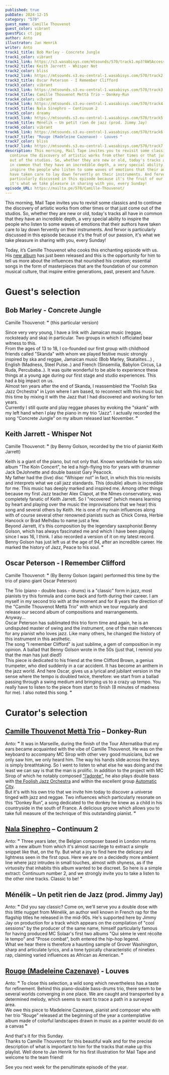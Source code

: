 ```yaml
---
published: true
pubDate: 2024-12-15
category: "570"
guest_name: Camille Thouvenot
guest_color: vibrant
guestPic: ct.jpg
author: Anto
illustrator: Jan Henrik
writer: Anto
track1_title: Bob Marley - Concrete Jungle
track1_color: vibrant
track1_link: https://s3.wasabisys.com/mtsounds/570/track1.mp3?AWSAccessKeyId=ZABTABG0WE2SUH2K26LE&Expires=1734234580&Signature=pPleEDbrrLTzfxn1c3i3PKRrvAw%3D
track2_title: Keith Jarrett - Whisper Not
track2_color: bliss
track2_link: https://mtsounds.s3.eu-central-1.wasabisys.com/570/track2.mp3
track3_title: Oscar Peterson - I Remember Clifford
track3_color: vibrant
track3_link: https://mtsounds.s3.eu-central-1.wasabisys.com/570/track3.mp3
track4_title: Camille Thouvenot Mettà Trio – Donkey-Run
track4_color: vibrant
track4_link: https://mtsounds.s3.eu-central-1.wasabisys.com/570/track4.mp3
track5_title: Nala Sinephro – Continuum 2
track5_color: dreamy
track5_link: https://mtsounds.s3.eu-central-1.wasabisys.com/570/track5.mp3
track6_title: Ménélik – Un petit rien de jazz (prod. Jimmy Jay)
track6_color: vibrant
track6_link: https://mtsounds.s3.eu-central-1.wasabisys.com/570/track6.mp3
track7_title: "Rouge (Madeleine Cazenave) - Louves "
track7_color: bliss
track7_link: https://mtsounds.s3.eu-central-1.wasabisys.com/570/track7.mp3
description: This morning, Mail Tape invites you to revisit some classics and to
  continue the discovery of artistic works from other times or that just come
  out of the studios. So, whether they are new or old, today's tracks all have
  in common that they have an incredible depth, a very special ability to
  inspire the people who listen to some waves of emotions that their authors
  have taken care to lay down fervently on their instruments. And fervor is
  particularly discussed in this episode because it's the fruit of our passion,
  it's what we take pleasure in sharing with you, every Sunday!
episode_URL: https://mailta.pe/570/Camille-Thouvenot/
---
```


This morning, Mail Tape invites you to revisit some classics and to
continue the discovery of artistic works from other times or that
just come out of the studios. So, whether they are new or old,
today's tracks all have in common that they have an incredible depth,
a very special ability to inspire the people who listen to some waves
of emotions that their authors have taken care to lay down fervently
on their instruments. And fervor is particularly discussed in this
episode because it's the fruit of our passion, it's what we take
pleasure in sharing with you, every Sunday!

Today, it’s Camille Thouvenot who cooks this enchanting episode with us. His [new album](https://bfan.link/intriospection) has just been released and
this is the opportunity for him to tell us more about the influences
that nourished his creation; essential songs in the form of
masterpieces that are the foundation of our common musical culture,
that inspire entire generations, past, present and future.  


# Guest's selection

## Bob Marley - Concrete Jungle

 Camille Thouvenot: **"** 
(this particular version)

Since very very
young, I have a link with Jamaican music (reggae, rocksteady and ska)
in particular. Two groups in which I officiated bear witness to this.\
From the ages of 13
to 18, I co-founded our first group with childhood friends called
"Skanda" with whom we played festive music strongly
inspired by ska and reggae, Jamaican music (Bob Marley,
Skatalites...) , English (Madness, Steel Pulse..) and French
(Sinsemilia, Babylon Circus, La Ruda, Percubaba..). It was quite
wonderful to be able to experience these things at a young age during
our first stage and studio experiences. This had a big impact on us.\
Almost ten years
after the end of Skanda, I reassembled the "Foolish Ska Jazz
Orchestra" in Lyon where I am based, to reconnect with this
music but this time by mixing it with the Jazz that I had discovered
and working for ten years.\
Currently I still
quote and play reggae phases by evoking the "skank" with my
left hand when I play the piano in my trio "Jazz". I
actually recorded the song “Concrete Jungle” on my album released
last November. **"** 

## Keith Jarrett - Whisper Not

 Camille Thouvenot: **"** 
(by Benny Golson, recorded by the trio of pianist Keith Jarrett)

Keith is a giant of
the piano, but not only that. Known worldwide for his solo album "The
Koln Concert", he led a high-flying trio for years with drummer
Jack DeJohnette and double bassist Gary Peacock.\
My father had the
(live) disc “Whisper not” in fact, in which this trio revisits
and interprets what we call jazz standards. This (double) album is
incredible for me. This music has deeply marked and inspired me.
Among other things because my first Jazz teacher Alex Clapot, at the
Nîmes conservatory, was completely fanatic of Keith Jarrett. So I
"recovered" (which means learning by heart and playing over
the music the improvisations that we hear) this song and several
others by Keith. He is one of my main influences along with of course
several other renowned pianists such as Chick Corea, Herbie Hancock
or Brad Melhdau to name just a few.\
Beyond Jarrett, it's
this composition by the legendary saxophonist Benny Golson, which has
always fascinated me and which I have been playing since I was 16, I
think. I also recorded a version of it on my latest record.\
Benny Golson has
just left us at the age of 94, after an incredible career. He marked
the history of Jazz, Peace to his soul. **"** 

## Oscar Peterson - I Remember Clifford

 Camille Thouvenot: **"** (By Benny Golson (again) performed this time by the trio of piano
giant Oscar Peterson)

The Trio (piano -
double bass - drums) is a "classic" form in jazz, most
pianists try this formula and come back and forth during their
career. I am myself in my second trio with at the moment and for 8
years the direction of the "Camille Thouvenot Mettà Trio"
with which we tour regularly and release our second album of
compositions and rearrangements. \
Anyway...\
Oscar Peterson has
sublimated this trio form time and again, he is an undisputed master
of swing and the instrument, one of the main references for any
pianist who loves jazz. Like many others, he changed the history of
this instrument in this aesthetic.\
The song "I
remember Clifford" is just sublime, a gem of composition in my
opinion. A ballad that Benny Golson wrote in the 50s (just that, I
remind you that the man has just died!)\
This piece is
dedicated to his friend at the time Clifford Brown, a genius
trumpeter, who died suddenly in a car accident. It has become an
anthem in the jazz world. And here Oscar, gives us a lyrical and
jubilant version in the sense where the tempo is doubled twice,
therefore: we start from a ballad passing through a swing medium and
bringing us to a crazy up tempo. You really have to listen to the
piece from start to finish (8 minutes of madness for me). I also
noted this song. **"** 

# Curator's selection

## [Camille Thouvenot Mettà Trio](https://bfan.link/intriospection) – Donkey-Run

 Anto: **"** It was in Marseille, during the finish of the Tour Alternatiba that
my ears became acquainted with the vibe of Camille Thouvenot. He was
on the keyboard to accompany MC Sirop with other very good musicians,
but we only saw him, we only heard him. The way his hands slide
across the keys is simply breathtaking. So I went to listen to what
else he was doing and the least we can say is that the man is
prolific. In addition to the project with MC Sirop of which he
notably composed ["l’adorée"](https://www.youtube.com/watch?v=Lt54Cfu8RQY), he also plays double
bass with [the Foolish Jazz Orchestra](https://foolishskajazzorchestra.bandcamp.com/) and within the
excellent group [Automatic City](https://automaticcity.bandcamp.com/).\
But it's with his
own trio that we invite him today to discover a universe tinged with
jazz and reggae. Two influences which particularly resonate on this
“Donkey Run”, a song dedicated to the donkey he knew as a child
in his countryside in the south of France. A delicious groove which
allows you to take full measure of the technique of this outstanding
pianist. **"** 

## [Nala Sinephro](https://nalasinephro.bandcamp.com/album/endlessness) – Continuum 2

 Anto: **"** Three years later, the Belgian composer based in London returns with
a new album from which it's almost sacrilege to extract a simple
snippet like that, on the fly. But what a joy to find here the
delicacy and lightness seen in the first opus. Here we are on a
decidedly more ambient line where jazz intrudes in small touches,
almost with shyness, as if the virtuosity that inhabits this album
wanted to be discreet. So here is a simple extract: Continuum number
2, and we strongly invite you to take a listen to the other nine
tracks. Classic to be! **"** 

## Ménélik – Un petit rien de Jazz (prod. Jimmy Jay)

 Anto: **"** Did you say classic? Come on, we'll serve you a double dose with this
little nugget from Ménélik, an author well known in French rap for
the flagship titles he released in the mid-90s. He's supported here
by Jimmy Jay on production for a track which appears on the
compilation of "cool sessions" by the producer of the same
name, himself particularly famous for having produced MC Solaar's
first two albums "Qui sème le vent récolte le tempo" and
"Prose combat", both entered the hip-hop legend. \
What we hear there
is therefore a haunting sample of Grover Washington, sharp and
articulate lyrics, and a tone typically characteristic of nineties
rap, claiming varied influences as African as American. **"** 

## [Rouge (Madeleine Cazenave)](https://linktr.ee/rougetrio) - Louves

 Anto: **"** To close this selection, a wild song which nevertheless has a taste
for refinement. Behind this piano-double bass-drums trio, there seem
to be several worlds converging in one place. We are caught and
transported by a determined melody, which seems to want to trace a
path in a surveyed area. \
We owe this piece to
Madeleine Cazenave, pianist and composer who with her trio “Rouge”
released at the beginning of the year a contemplative album made of
colorful landscapes drawn in music as a painter would do on a canvas **"** 

 
And that's it for this Sunday.\
Thanks to Camille
Thouvenot for this beautiful walk and for the precise description of
what is important to him for the tracks that make up this playlist.
Well done to Jan Henrik for his first illustration for Mail Tape and
welcome to the team friend!

See you next week
for the penultimate episode of the year.
